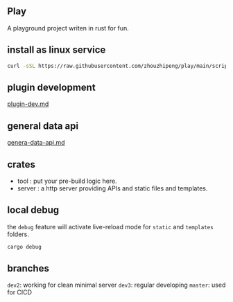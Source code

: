 ## Play
A playground project writen in rust for fun.

## install as linux service
```bash
curl -sSL https://raw.githubusercontent.com/zhouzhipeng/play/main/scripts/install_service.sh | sudo bash
```

## plugin development
[plugin-dev.md](docs/plugin-dev.md)


## general data api
[genera-data-api.md](doc%2Fgenera-data-api.md)

## crates
* tool : put your pre-build logic here.
* server : a http server providing APIs and static files and templates.

## local debug
the `debug` feature will activate live-reload mode for `static` and `templates` folders.
```bash
cargo debug
```



## branches

`dev2`: working for clean minimal server
`dev3`: regular developing
`master`: used for CICD

